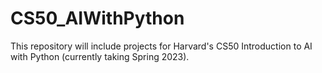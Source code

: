 # CS50_AIWithPython
This repository will include projects for Harvard's CS50 Introduction to AI with Python (currently taking Spring 2023).

